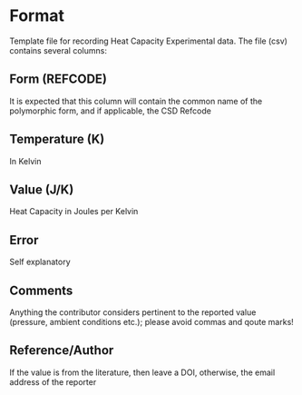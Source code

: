 # Format

Template file for recording Heat Capacity Experimental data. The file (csv) contains several columns:

## Form (REFCODE)

It is expected that this column will contain the common name of the polymorphic form, and if applicable, the CSD Refcode

## Temperature (K)

In Kelvin

## Value (J/K)

Heat Capacity in Joules per Kelvin

## Error

Self explanatory

## Comments

Anything the contributor considers pertinent to the reported value (pressure, ambient conditions etc.); please avoid commas and qoute marks!

## Reference/Author

If the value is from the literature, then leave a DOI, otherwise, the email address of the reporter
